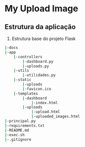 # My Upload Image

## Estrutura da aplicação

1. Estrutura base do projeto Flask

```bash
|-docs
|-app
 	|-controllers
 		|-dashboard.py
 		|-uploads.py
 	|-utils
 		|-utilidades.py
 	|-static
 		|-uploads
 		|-favicon.ico
 	|-templates
 		|-dashboard
 			|-index.html
 		|-uploads
 			|-upload.html
 			|-uploaded_images.html
|-principal.py
|-requirements.txt
|-README.md
|-exec.sh
|-.gitignore
```